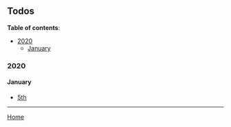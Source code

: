 ## Todos

**Table of contents**:

- [2020](#2020)
  - [January](#january)

### 2020

#### January

- [5th](2020-01-05-todos.md)

---

[Home](/)
